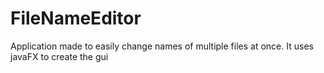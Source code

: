 # FileNameEditor
Application made to easily change names of multiple files at once. It uses javaFX to create the gui
